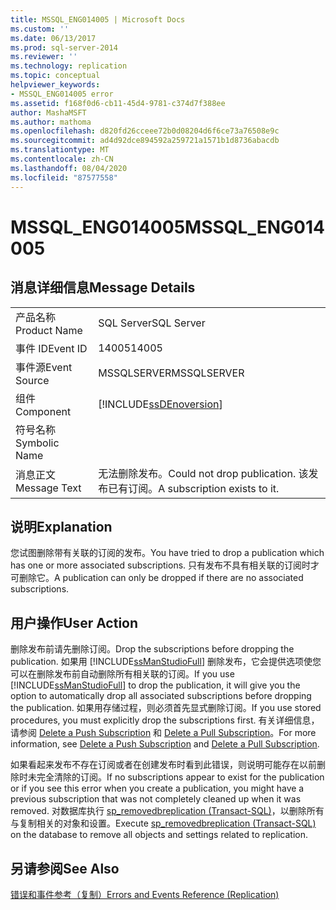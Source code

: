 ```yaml
---
title: MSSQL_ENG014005 | Microsoft Docs
ms.custom: ''
ms.date: 06/13/2017
ms.prod: sql-server-2014
ms.reviewer: ''
ms.technology: replication
ms.topic: conceptual
helpviewer_keywords:
- MSSQL_ENG014005 error
ms.assetid: f168f0d6-cb11-45d4-9781-c374d7f388ee
author: MashaMSFT
ms.author: mathoma
ms.openlocfilehash: d820fd26cceee72b0d08204d6f6ce73a76508e9c
ms.sourcegitcommit: ad4d92dce894592a259721a1571b1d8736abacdb
ms.translationtype: MT
ms.contentlocale: zh-CN
ms.lasthandoff: 08/04/2020
ms.locfileid: "87577558"
---
```

# <a name="mssql_eng014005"></a><span data-ttu-id="c467e-102">MSSQL_ENG014005</span><span class="sxs-lookup"><span data-stu-id="c467e-102">MSSQL_ENG014005</span></span>
    
## <a name="message-details"></a><span data-ttu-id="c467e-103">消息详细信息</span><span class="sxs-lookup"><span data-stu-id="c467e-103">Message Details</span></span>  
  
|||  
|-|-|  
|<span data-ttu-id="c467e-104">产品名称</span><span class="sxs-lookup"><span data-stu-id="c467e-104">Product Name</span></span>|<span data-ttu-id="c467e-105">SQL Server</span><span class="sxs-lookup"><span data-stu-id="c467e-105">SQL Server</span></span>|  
|<span data-ttu-id="c467e-106">事件 ID</span><span class="sxs-lookup"><span data-stu-id="c467e-106">Event ID</span></span>|<span data-ttu-id="c467e-107">14005</span><span class="sxs-lookup"><span data-stu-id="c467e-107">14005</span></span>|  
|<span data-ttu-id="c467e-108">事件源</span><span class="sxs-lookup"><span data-stu-id="c467e-108">Event Source</span></span>|<span data-ttu-id="c467e-109">MSSQLSERVER</span><span class="sxs-lookup"><span data-stu-id="c467e-109">MSSQLSERVER</span></span>|  
|<span data-ttu-id="c467e-110">组件</span><span class="sxs-lookup"><span data-stu-id="c467e-110">Component</span></span>|[!INCLUDE[ssDEnoversion](../../includes/ssdenoversion-md.md)]|  
|<span data-ttu-id="c467e-111">符号名称</span><span class="sxs-lookup"><span data-stu-id="c467e-111">Symbolic Name</span></span>||  
|<span data-ttu-id="c467e-112">消息正文</span><span class="sxs-lookup"><span data-stu-id="c467e-112">Message Text</span></span>|<span data-ttu-id="c467e-113">无法删除发布。</span><span class="sxs-lookup"><span data-stu-id="c467e-113">Could not drop publication.</span></span> <span data-ttu-id="c467e-114">该发布已有订阅。</span><span class="sxs-lookup"><span data-stu-id="c467e-114">A subscription exists to it.</span></span>|  
  
## <a name="explanation"></a><span data-ttu-id="c467e-115">说明</span><span class="sxs-lookup"><span data-stu-id="c467e-115">Explanation</span></span>  
 <span data-ttu-id="c467e-116">您试图删除带有关联的订阅的发布。</span><span class="sxs-lookup"><span data-stu-id="c467e-116">You have tried to drop a publication which has one or more associated subscriptions.</span></span> <span data-ttu-id="c467e-117">只有发布不具有相关联的订阅时才可删除它。</span><span class="sxs-lookup"><span data-stu-id="c467e-117">A publication can only be dropped if there are no associated subscriptions.</span></span>  
  
## <a name="user-action"></a><span data-ttu-id="c467e-118">用户操作</span><span class="sxs-lookup"><span data-stu-id="c467e-118">User Action</span></span>  
 <span data-ttu-id="c467e-119">删除发布前请先删除订阅。</span><span class="sxs-lookup"><span data-stu-id="c467e-119">Drop the subscriptions before dropping the publication.</span></span> <span data-ttu-id="c467e-120">如果用 [!INCLUDE[ssManStudioFull](../../includes/ssmanstudiofull-md.md)] 删除发布，它会提供选项使您可以在删除发布前自动删除所有相关联的订阅。</span><span class="sxs-lookup"><span data-stu-id="c467e-120">If you use [!INCLUDE[ssManStudioFull](../../includes/ssmanstudiofull-md.md)] to drop the publication, it will give you the option to automatically drop all associated subscriptions before dropping the publication.</span></span> <span data-ttu-id="c467e-121">如果用存储过程，则必须首先显式删除订阅。</span><span class="sxs-lookup"><span data-stu-id="c467e-121">If you use stored procedures, you must explicitly drop the subscriptions first.</span></span> <span data-ttu-id="c467e-122">有关详细信息，请参阅 [Delete a Push Subscription](delete-a-push-subscription.md) 和 [Delete a Pull Subscription](delete-a-pull-subscription.md)。</span><span class="sxs-lookup"><span data-stu-id="c467e-122">For more information, see [Delete a Push Subscription](delete-a-push-subscription.md) and [Delete a Pull Subscription](delete-a-pull-subscription.md).</span></span>  
  
 <span data-ttu-id="c467e-123">如果看起来发布不存在订阅或者在创建发布时看到此错误，则说明可能存在以前删除时未完全清除的订阅。</span><span class="sxs-lookup"><span data-stu-id="c467e-123">If no subscriptions appear to exist for the publication or if you see this error when you create a publication, you might have a previous subscription that was not completely cleaned up when it was removed.</span></span> <span data-ttu-id="c467e-124">对数据库执行 [sp_removedbreplication (Transact-SQL)](/sql/relational-databases/system-stored-procedures/sp-removedbreplication-transact-sql)，以删除所有与复制相关的对象和设置。</span><span class="sxs-lookup"><span data-stu-id="c467e-124">Execute [sp_removedbreplication &#40;Transact-SQL&#41;](/sql/relational-databases/system-stored-procedures/sp-removedbreplication-transact-sql) on the database to remove all objects and settings related to replication.</span></span>  
  
## <a name="see-also"></a><span data-ttu-id="c467e-125">另请参阅</span><span class="sxs-lookup"><span data-stu-id="c467e-125">See Also</span></span>  
 [<span data-ttu-id="c467e-126">错误和事件参考（复制）</span><span class="sxs-lookup"><span data-stu-id="c467e-126">Errors and Events Reference &#40;Replication&#41;</span></span>](errors-and-events-reference-replication.md)  
  
  
